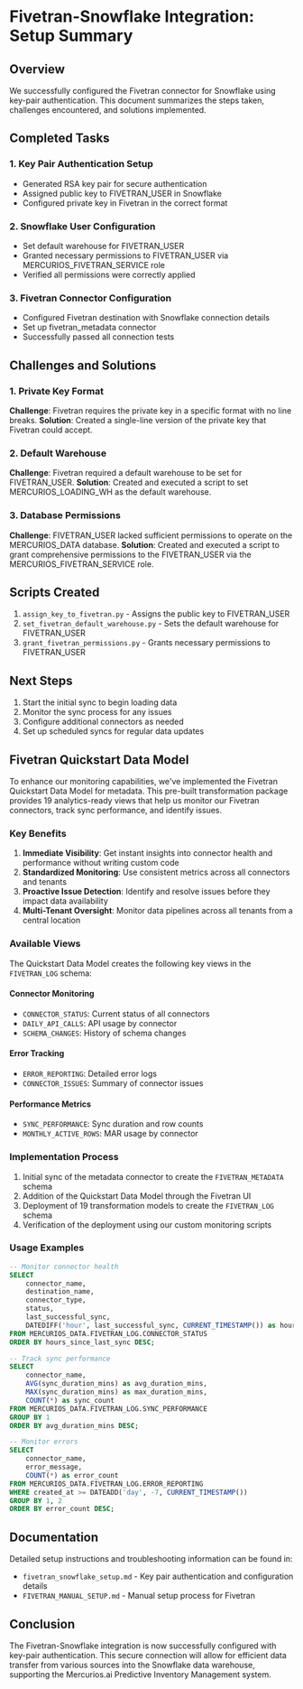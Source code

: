 # Fivetran-Snowflake Integration: Setup Summary

## Overview
We successfully configured the Fivetran connector for Snowflake using key-pair authentication. This document summarizes the steps taken, challenges encountered, and solutions implemented.

## Completed Tasks

### 1. Key Pair Authentication Setup
- Generated RSA key pair for secure authentication
- Assigned public key to FIVETRAN_USER in Snowflake
- Configured private key in Fivetran in the correct format

### 2. Snowflake User Configuration
- Set default warehouse for FIVETRAN_USER
- Granted necessary permissions to FIVETRAN_USER via MERCURIOS_FIVETRAN_SERVICE role
- Verified all permissions were correctly applied

### 3. Fivetran Connector Configuration
- Configured Fivetran destination with Snowflake connection details
- Set up fivetran_metadata connector
- Successfully passed all connection tests

## Challenges and Solutions

### 1. Private Key Format
**Challenge**: Fivetran requires the private key in a specific format with no line breaks.
**Solution**: Created a single-line version of the private key that Fivetran could accept.

### 2. Default Warehouse
**Challenge**: Fivetran required a default warehouse to be set for FIVETRAN_USER.
**Solution**: Created and executed a script to set MERCURIOS_LOADING_WH as the default warehouse.

### 3. Database Permissions
**Challenge**: FIVETRAN_USER lacked sufficient permissions to operate on the MERCURIOS_DATA database.
**Solution**: Created and executed a script to grant comprehensive permissions to the FIVETRAN_USER via the MERCURIOS_FIVETRAN_SERVICE role.

## Scripts Created
1. `assign_key_to_fivetran.py` - Assigns the public key to FIVETRAN_USER
2. `set_fivetran_default_warehouse.py` - Sets the default warehouse for FIVETRAN_USER
3. `grant_fivetran_permissions.py` - Grants necessary permissions to FIVETRAN_USER

## Next Steps
1. Start the initial sync to begin loading data
2. Monitor the sync process for any issues
3. Configure additional connectors as needed
4. Set up scheduled syncs for regular data updates

## Fivetran Quickstart Data Model

To enhance our monitoring capabilities, we've implemented the Fivetran Quickstart Data Model for metadata. This pre-built transformation package provides 19 analytics-ready views that help us monitor our Fivetran connectors, track sync performance, and identify issues.

### Key Benefits

1. **Immediate Visibility**: Get instant insights into connector health and performance without writing custom code
2. **Standardized Monitoring**: Use consistent metrics across all connectors and tenants
3. **Proactive Issue Detection**: Identify and resolve issues before they impact data availability
4. **Multi-Tenant Oversight**: Monitor data pipelines across all tenants from a central location

### Available Views

The Quickstart Data Model creates the following key views in the `FIVETRAN_LOG` schema:

#### Connector Monitoring
- `CONNECTOR_STATUS`: Current status of all connectors
- `DAILY_API_CALLS`: API usage by connector
- `SCHEMA_CHANGES`: History of schema changes

#### Error Tracking
- `ERROR_REPORTING`: Detailed error logs
- `CONNECTOR_ISSUES`: Summary of connector issues

#### Performance Metrics
- `SYNC_PERFORMANCE`: Sync duration and row counts
- `MONTHLY_ACTIVE_ROWS`: MAR usage by connector

### Implementation Process

1. Initial sync of the metadata connector to create the `FIVETRAN_METADATA` schema
2. Addition of the Quickstart Data Model through the Fivetran UI
3. Deployment of 19 transformation models to create the `FIVETRAN_LOG` schema
4. Verification of the deployment using our custom monitoring scripts

### Usage Examples

```sql
-- Monitor connector health
SELECT 
    connector_name,
    destination_name,
    connector_type,
    status,
    last_successful_sync,
    DATEDIFF('hour', last_successful_sync, CURRENT_TIMESTAMP()) as hours_since_last_sync
FROM MERCURIOS_DATA.FIVETRAN_LOG.CONNECTOR_STATUS
ORDER BY hours_since_last_sync DESC;

-- Track sync performance
SELECT 
    connector_name,
    AVG(sync_duration_mins) as avg_duration_mins,
    MAX(sync_duration_mins) as max_duration_mins,
    COUNT(*) as sync_count
FROM MERCURIOS_DATA.FIVETRAN_LOG.SYNC_PERFORMANCE
GROUP BY 1
ORDER BY avg_duration_mins DESC;

-- Monitor errors
SELECT 
    connector_name,
    error_message,
    COUNT(*) as error_count
FROM MERCURIOS_DATA.FIVETRAN_LOG.ERROR_REPORTING
WHERE created_at >= DATEADD('day', -7, CURRENT_TIMESTAMP())
GROUP BY 1, 2
ORDER BY error_count DESC;
```

## Documentation
Detailed setup instructions and troubleshooting information can be found in:
- `fivetran_snowflake_setup.md` - Key pair authentication and configuration details
- `FIVETRAN_MANUAL_SETUP.md` - Manual setup process for Fivetran

## Conclusion
The Fivetran-Snowflake integration is now successfully configured with key-pair authentication. This secure connection will allow for efficient data transfer from various sources into the Snowflake data warehouse, supporting the Mercurios.ai Predictive Inventory Management system.
